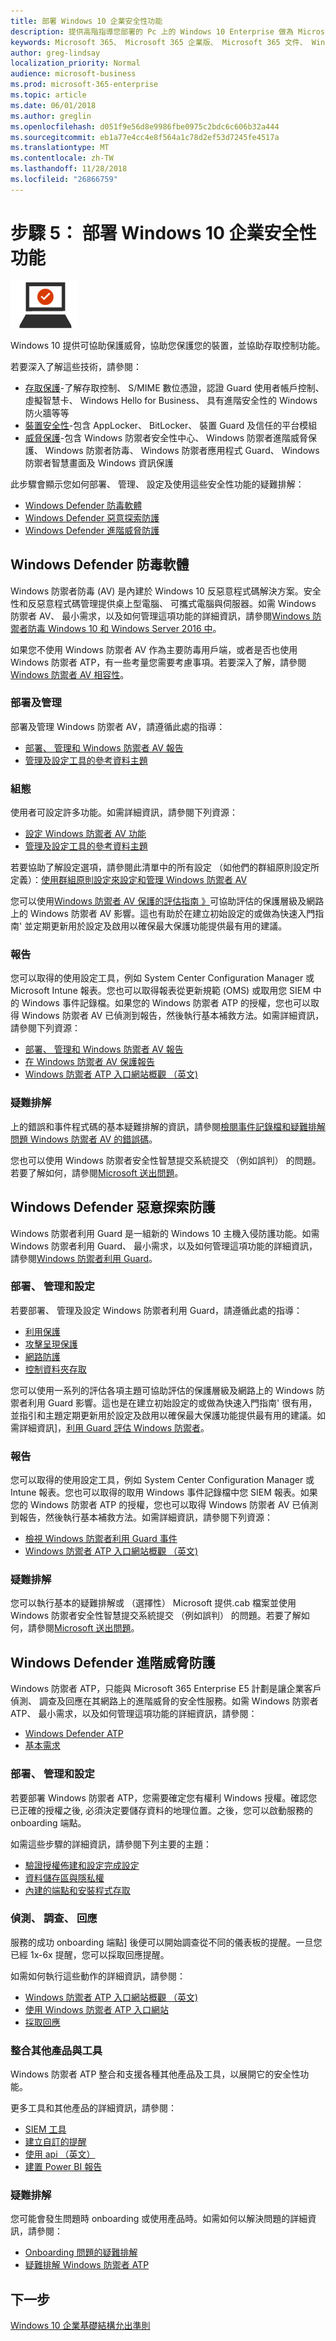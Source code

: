 ```yaml
---
title: 部署 Windows 10 企業安全性功能
description: 提供高階指導您部署的 Pc 上的 Windows 10 Enterprise 做為 Microsoft 365 企業版的一部分所需的步驟。
keywords: Microsoft 365、 Microsoft 365 企業版、 Microsoft 365 文件、 Windows 10 Enterprise 安全性
author: greg-lindsay
localization_priority: Normal
audience: microsoft-business
ms.prod: microsoft-365-enterprise
ms.topic: article
ms.date: 06/01/2018
ms.author: greglin
ms.openlocfilehash: d051f9e56d8e9986fbe0975c2bdc6c606b32a444
ms.sourcegitcommit: eb1a77e4cc4e8f564a1c78d2ef53d7245fe4517a
ms.translationtype: MT
ms.contentlocale: zh-TW
ms.lasthandoff: 11/28/2018
ms.locfileid: "26866759"
---
```

# <a name="step-5-deploy-windows-10-enterprise-security-features"></a>步驟 5： 部署 Windows 10 企業安全性功能

![](./media/deploy-foundation-infrastructure/win10enterprise_icon-small.png)

Windows 10 提供可協助保護威脅，協助您保護您的裝置，並協助存取控制功能。 

若要深入了解這些技術，請參閱：
* [存取保護](https://docs.microsoft.com/windows/access-protection/)-了解存取控制、 S/MIME 數位憑證，認證 Guard 使用者帳戶控制、 虛擬智慧卡、 Windows Hello for Business、 具有進階安全性的 Windows 防火牆等等
* [裝置安全性](https://docs.microsoft.com/windows/device-security/)-包含 AppLocker、 BitLocker、 裝置 Guard 及信任的平台模組
* [威脅保護](https://docs.microsoft.com/windows/threat-protection/)-包含 Windows 防禦者安全性中心、 Windows 防禦者進階威脅保護、 Windows 防禦者防毒、 Windows 防禦者應用程式 Guard、 Windows 防禦者智慧畫面及 Windows 資訊保護

此步驟會顯示您如何部署、 管理、 設定及使用這些安全性功能的疑難排解：

* [Windows Defender 防毒軟體](#windows-defender-antivirus)
* [Windows Defender 惡意探索防護](#windows-defender-exploit-guard)
* [Windows Defender 進階威脅防護](#windows-defender-advanced-threat-protection)

<a name="windows10-sec-av"></a>
## <a name="windows-defender-antivirus"></a>Windows Defender 防毒軟體
Windows 防禦者防毒 (AV) 是內建於 Windows 10 反惡意程式碼解決方案。安全性和反惡意程式碼管理提供桌上型電腦、 可攜式電腦與伺服器。如需 Windows 防禦者 AV、 最小需求，以及如何管理這項功能的詳細資訊，請參閱[Windows 防禦者防毒 Windows 10 和 Windows Server 2016 中](https://docs.microsoft.com/windows/threat-protection/windows-defender-antivirus/windows-defender-antivirus-in-windows-10)。

如果您不使用 Windows 防禦者 AV 作為主要防毒用戶端，或者是否也使用 Windows 防禦者 ATP，有一些考量您需要考慮事項。若要深入了解，請參閱[Windows 防禦者 AV 相容性](https://docs.microsoft.com/windows/threat-protection/windows-defender-antivirus/windows-defender-antivirus-compatibility)。

### <a name="deployment-and-management"></a>部署及管理
部署及管理 Windows 防禦者 AV，請遵循此處的指導：

* [部署、 管理和 Windows 防禦者 AV 報告](https://docs.microsoft.com/windows/threat-protection/windows-defender-antivirus/deploy-manage-report-windows-defender-antivirus)
* [管理及設定工具的參考資料主題](https://docs.microsoft.com/windows/threat-protection/windows-defender-antivirus/configuration-management-reference-windows-defender-antivirus)

### <a name="configuration"></a>組態
使用者可設定許多功能。如需詳細資訊，請參閱下列資源：

* [設定 Windows 防禦者 AV 功能](https://docs.microsoft.com/windows/threat-protection/windows-defender-antivirus/configure-windows-defender-antivirus-features)
* [管理及設定工具的參考資料主題](https://docs.microsoft.com/windows/threat-protection/windows-defender-antivirus/configuration-management-reference-windows-defender-antivirus)

若要協助了解設定選項，請參閱此清單中的所有設定 （如他們的群組原則設定所定義）：[使用群組原則設定來設定和管理 Windows 防禦者 AV](https://docs.microsoft.com/windows/threat-protection/windows-defender-antivirus/use-group-policy-windows-defender-antivirus)

您可以使用[Windows 防禦者 AV 保護的評估指南 》](https://docs.microsoft.com/windows/threat-protection/windows-defender-antivirus/evaluate-windows-defender-antivirus)可協助評估的保護層級及網路上的 Windows 防禦者 AV 影響。這也有助於在建立初始設定的或做為快速入門指南' 並定期更新用於設定及啟用以確保最大保護功能提供最有用的建議。

### <a name="reporting"></a>報告
您可以取得的使用設定工具，例如 System Center Configuration Manager 或 Microsoft Intune 報表。您也可以取得報表從更新規範 (OMS) 或取用您 SIEM 中的 Windows 事件記錄檔。如果您的 Windows 防禦者 ATP 的授權，您也可以取得 Windows 防禦者 AV 已偵測到報告，然後執行基本補救方法。如需詳細資訊，請參閱下列資源：
* [部署、 管理和 Windows 防禦者 AV 報告](https://docs.microsoft.com/windows/threat-protection/windows-defender-antivirus/deploy-manage-report-windows-defender-antivirus)
* [在 Windows 防禦者 AV 保護報告](https://docs.microsoft.com/windows/threat-protection/windows-defender-antivirus/report-monitor-windows-defender-antivirus)
* [Windows 防禦者 ATP 入口網站概觀 （英文)](https://go.microsoft.com/fwlink/?linkid=861596)

### <a name="troubleshooting"></a>疑難排解
上的錯誤和事件程式碼的基本疑難排解的資訊，請參閱[檢閱事件記錄檔和疑難排解問題 Windows 防禦者 AV 的錯誤碼](https://docs.microsoft.com/windows/threat-protection/windows-defender-antivirus/troubleshoot-windows-defender-antivirus)。

您也可以使用 Windows 防禦者安全性智慧提交系統提交 （例如誤判） 的問題。若要了解如何，請參閱[Microsoft 送出問題](https://www.microsoft.com/wdsi/filesubmission)。

<a name="windows10-sec-eg"></a>
## <a name="windows-defender-exploit-guard"></a>Windows Defender 惡意探索防護
Windows 防禦者利用 Guard 是一組新的 Windows 10 主機入侵防護功能。如需 Windows 防禦者利用 Guard、 最小需求，以及如何管理這項功能的詳細資訊，請參閱[Windows 防禦者利用 Guard](https://docs.microsoft.com/windows/threat-protection/windows-defender-exploit-guard/windows-defender-exploit-guard)。

### <a name="deployment-management-and-configuration"></a>部署、 管理和設定
若要部署、 管理及設定 Windows 防禦者利用 Guard，請遵循此處的指導：
* [利用保護](https://docs.microsoft.com/windows/threat-protection/windows-defender-exploit-guard/exploit-protection-exploit-guard)
* [攻擊呈現保護](https://docs.microsoft.com/windows/threat-protection/windows-defender-exploit-guard/attack-surface-reduction-exploit-guard?ocid=cx-docs-msa4053440)
* [網路防護](https://docs.microsoft.com/windows/threat-protection/windows-defender-exploit-guard/network-protection-exploit-guard)
* [控制資料夾存取](https://docs.microsoft.com/windows/threat-protection/windows-defender-exploit-guard/controlled-folders-exploit-guard)

您可以使用一系列的評估各項主題可協助評估的保護層級及網路上的 Windows 防禦者利用 Guard 影響。這也是在建立初始設定的或做為快速入門指南' 很有用，並指引和主題定期更新用於設定及啟用以確保最大保護功能提供最有用的建議。如需詳細資訊]，[利用 Guard 評估 Windows 防禦者](https://docs.microsoft.com/windows/threat-protection/windows-defender-exploit-guard/evaluate-windows-defender-exploit-guard)。

### <a name="reporting"></a>報告
您可以取得的使用設定工具，例如 System Center Configuration Manager 或 Intune 報表。您也可以取得的取用 Windows 事件記錄檔中您 SIEM 報表。如果您的 Windows 防禦者 ATP 的授權，您也可以取得 Windows 防禦者 AV 已偵測到報告，然後執行基本補救方法。如需詳細資訊，請參閱下列資源：
* [檢視 Windows 防禦者利用 Guard 事件](https://docs.microsoft.com/windows/threat-protection/windows-defender-exploit-guard/event-views-exploit-guard)
* [Windows 防禦者 ATP 入口網站概觀 （英文)](https://go.microsoft.com/fwlink/?linkid=861596)

### <a name="troubleshooting"></a>疑難排解
您可以執行基本的疑難排解或 （選擇性） Microsoft 提供.cab 檔案並使用 Windows 防禦者安全性智慧提交系統提交 （例如誤判） 的問題。若要了解如何，請參閱[Microsoft 送出問題](https://www.microsoft.com/wdsi/filesubmission)。


<a name="windows10-sec-atp"></a>
## <a name="windows-defender-advanced-threat-protection"></a>Windows Defender 進階威脅防護
Windows 防禦者 ATP，只能與 Microsoft 365 Enterprise E5 計劃是讓企業客戶偵測、 調查及回應在其網路上的進階威脅的安全性服務。如需 Windows 防禦者 ATP、 最小需求，以及如何管理這項功能的詳細資訊，請參閱：

* [Windows Defender ATP](https://docs.microsoft.com/windows/threat-protection/windows-defender-atp/windows-defender-advanced-threat-protection)
* [基本需求](https://docs.microsoft.com/windows/threat-protection/windows-defender-atp/minimum-requirements-windows-defender-advanced-threat-protection)

### <a name="deployment-management-and-configuration"></a>部署、 管理和設定
若要部署 Windows 防禦者 ATP，您需要確定您有權利 Windows 授權。確認您已正確的授權之後, 必須決定要儲存資料的地理位置。之後，您可以啟動服務的 onboarding 端點。

如需這些步驟的詳細資訊，請參閱下列主要的主題： 

* [驗證授權佈建和設定完成設定](https://docs.microsoft.com/windows/threat-protection/windows-defender-atp/licensing-windows-defender-advanced-threat-protection)
* [資料儲存區與隱私權](https://docs.microsoft.com/windows/threat-protection/windows-defender-atp/data-storage-privacy-windows-defender-advanced-threat-protection)
* [內建的端點和安裝程式存取](https://docs.microsoft.com/windows/threat-protection/windows-defender-atp/onboard-configure-windows-defender-advanced-threat-protection)

### <a name="detect-investigate-respond"></a>偵測、 調查、 回應
服務的成功 onboarding 端點] 後便可以開始調查從不同的儀表板的提醒。一旦您已經 1x-6x 提醒，您可以採取回應提醒。 

如需如何執行這些動作的詳細資訊，請參閱：
* [Windows 防禦者 ATP 入口網站概觀 （英文)](https://go.microsoft.com/fwlink/?linkid=861596)
* [使用 Windows 防禦者 ATP 入口網站](https://docs.microsoft.com/windows/threat-protection/windows-defender-atp/use-windows-defender-advanced-threat-protection)
* [採取回應](https://docs.microsoft.com/windows/threat-protection/windows-defender-atp/response-actions-windows-defender-advanced-threat-protection)

### <a name="integrate-with-other-products-and-tools"></a>整合其他產品與工具
Windows 防禦者 ATP 整合和支援各種其他產品及工具，以展開它的安全性功能。 

更多工具和其他產品的詳細資訊，請參閱：
* [SIEM 工具](https://docs.microsoft.com/windows/threat-protection/windows-defender-atp/configure-siem-windows-defender-advanced-threat-protection)
* [建立自訂的提醒](https://docs.microsoft.com/windows/threat-protection/windows-defender-atp/use-custom-ti-windows-defender-advanced-threat-protection)
* [使用 api （英文）](https://docs.microsoft.com/windows/threat-protection/windows-defender-atp/exposed-apis-windows-defender-advanced-threat-protection)
* [建置 Power BI 報告](https://docs.microsoft.com/windows/threat-protection/windows-defender-atp/powerbi-reports-windows-defender-advanced-threat-protection)

### <a name="troubleshooting"></a>疑難排解
您可能會發生問題時 onboarding 或使用產品時。如需如何以解決問題的詳細資訊，請參閱：
* [Onboarding 問題的疑難排解](https://docs.microsoft.com/windows/threat-protection/windows-defender-atp/troubleshoot-onboarding-windows-defender-advanced-threat-protection)
* [疑難排解 Windows 防禦者 ATP](https://docs.microsoft.com/windows/threat-protection/windows-defender-atp/troubleshoot-windows-defender-advanced-threat-protection)

## <a name="next-step"></a>下一步

[Windows 10 企業基礎結構允出準則](windows10-exit-criteria.md)
